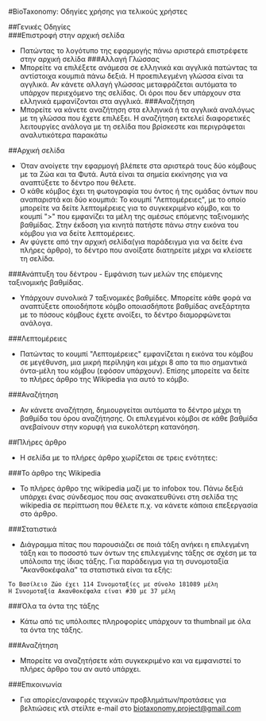 #BioTaxonomy: Οδηγίες χρήσης για τελικούς χρήστες

##Γενικές Οδηγίες  
###Επιστροφή στην αρχική σελίδα  
* Πατώντας το λογότυπο της εφαρμογής πάνω αριστερά επιστρέφετε στην αρχική σελίδα
###Αλλαγή Γλώσσας  
* Μπορείτε να επιλέξετε ανάμεσα σε ελληνικά και αγγλικά πατώντας τα αντίστοιχα κουμπιά πάνω δεξιά. Η προεπιλεγμένη γλώσσα είναι τα αγγλικά. Αν κάνετε αλλαγή γλώσσας μεταφράζεται αυτόματα το υπάρχον περιεχόμενο της σελίδας. Οι όροι που δεν υπάρχουν στα ελληνικά εμφανίζονται στα αγγλικά. 
###Αναζήτηση  
* Μπορείτε να κάνετε αναζήτηση στα ελληνικά ή τα αγγλικά αναλόγως με τη γλώσσα που έχετε επιλέξει. Η αναζήτηση εκτελεί διαφορετικές λειτουργίες ανάλογα με τη σελίδα που βρίσκεστε και περιγράφεται αναλυτικότερα παρακάτω 

##Αρχική σελίδα  
* Όταν ανοίγετε την εφαρμογή βλέπετε στα αριστερά τους δύο κόμβους με τα Ζώα και τα Φυτά. Αυτά είναι τα σημεία εκκίνησης για να αναπτύξετε το δέντρο που θέλετε.
* Ο κάθε κόμβος έχει τη φωτογραφία του όντος ή της ομάδας όντων που αναπαριστά και δύο κουμπιά: Το κουμπί "Λεπτομέρειες", με το οποίο μπορείτε να δείτε λεπτομέρειες για το συγκεκριμένο κόμβο,  και το κουμπί ">" που εμφανίζει τα μέλη της αμέσως επόμενης ταξινομικής βαθμίδας. Στην έκδοση για κινητά πατήστε πάνω στην εικόνα του κόμβου για να δείτε λεπτομέρειες.   
* Αν φύγετε από την αρχική σελίδα(για παράδειγμα για να δείτε ένα πλήρες άρθρο), το δέντρο που ανοίξατε διατηρείτε μέχρι να κλείσετε τη σελίδα.  

###Ανάπτυξη του δέντρου - Εμφάνιση των μελών της επόμενης ταξινομικής βαθμίδας.  
* Υπάρχουν συνολικά 7 ταξινομικές βαθμίδες. Μπορείτε κάθε φορά να αναπτύξετε οποιοδήποτε κόμβο οποιασδήποτε βαθμίδας ανεξάρτητα με το πόσους κόμβους έχετε ανοίξει, το δέντρο διαμορφώνεται ανάλογα.  

###Λεπτομέρειες  
* Πατώντας το κουμπί "Λεπτομέρειες" εμφανίζεται η εικόνα του κόμβου σε μεγέθυνση, μια μικρή περίληψη και μέχρι 8 απο τα πιο σημαντικά όντα-μέλη του κόμβου (εφόσον υπάρχουν). Επίσης μπορείτε να δείτε το πλήρες άρθρο της Wikipedia για αυτό το κόμβο.  

###Αναζήτηση  
* Αν κάνετε αναζήτηση, δημιουργείται αυτόματα το δέντρο μέχρι τη βαθμίδα του όρου αναζήτησης. Οι επιλεγμένοι κόμβοι σε κάθε βαθμίδα ανεβαίνουν στην κορυφή για ευκολότερη κατανόηση.  

##Πλήρες άρθρο  
* Η σελίδα με το πλήρες άρθρο χωρίζεται σε τρεις ενότητες:  

###Το άρθρο της Wikipedia  
* Το πλήρες άρθρο της wikipedia μαζί με το infobox του. Πάνω δεξιά υπάρχει ένας σύνδεσμος που σας ανακατευθύνει στη σελίδα της wikipedia σε περίπτωση που θέλετε π.χ. να κάνετε κάποια επεξεργασία στο άρθρο. 

###Στατιστικά  
* Διάγραμμα πίτας που παρουσιάζει σε ποιά τάξη ανήκει η επιλεγμένη τάξη και το ποσοστό των όντων της επιλεγμένης τάξης σε σχέση με τα υπόλοιπα της ίδιας τάξης.  Για παράδειγμα για τη συνομοταξία "Ακανθοκέφαλα" τα στατιστικά είναι τα εξής:  
```
Το Βασίλειο Ζώο έχει 114 Συνομοταξίες με σύνολο 181089 μέλη
H Συνομοταξία Ακανθοκέφαλα είναι #30 με 37 μέλη  
```

###Όλα τα όντα της τάξης  
* Κάτω από τις υπόλοιπες πληροφορίες υπάρχουν τα thumbnail με όλα τα όντα της τάξης. 

###Αναζήτηση  
* Μπορείτε να αναζητήσετε κάτι συγκεκριμένο και να εμφανιστεί το πλήρες άρθρο του αν αυτό υπάρχει.  

###Επικοινωνία  
* Για απορίες/αναφορές τεχνικών προβλημάτων/προτάσεις για βελτιώσεις κτλ στείλτε e-mail στο biotaxonomy.project@gmail.com
